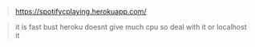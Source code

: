 > https://spotifycplaying.herokuapp.com/

> it is fast bust heroku doesnt give much cpu so deal with it or localhost it
